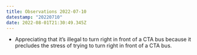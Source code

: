 ```yaml
---
title: Observations 2022-07-10
datestamp: "20220710"
date: 2022-08-01T21:30:49.345Z
---
```

- Appreciating that it’s illegal to turn right in front of a CTA bus because it precludes the stress of trying to turn right in front of a CTA bus.
